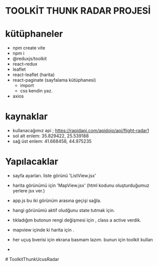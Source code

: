 # TOOLKİT THUNK RADAR PROJESİ

# kütüphaneler 
- npm create vite
- npm i
- @reduxjs/toolkit
- react-redux
- leaflet 
- react-leaflet (harita)
- react-paginate (sayfalama kütüphanesi)
    - import 
    - css kendin yaz.
- axios 

# kaynaklar
- kullanacağımız api ; https://rapidapi.com/apidojo/api/flight-radar1
- sol alt enlem: 35.829422, 25.539188
- sağ üst enlem: 41.668458, 44.975235

# Yapılacaklar
- sayfa ayarları. liste görünü 'ListView.jsx'
- harita görünümü için 'MapView.jsx' (html kodunu oluşturduğumuz yerlere jsx ver.)
- app.js bu iki görünüm arasına geçişi sağla. 

- hangi görünümü  aktif oludğunu state tutmak için. 
- tıkladığım butonun rengi değişmesi için , class a active verdik.

- mapview içinde ki harita için .
- her uçuş bverisi için ekrana basmam lazım. bunun için toolkit kullan

- 
#   T o o l k i t T h u n k U c u s R a d a r  
 